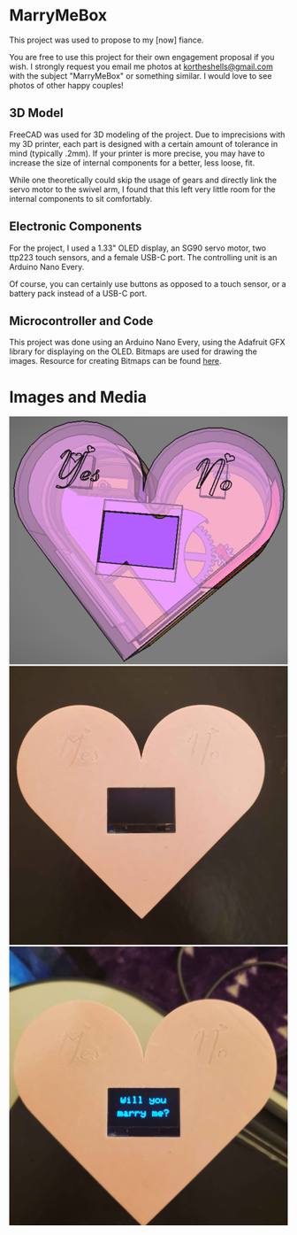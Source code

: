 # MarryMeBox
This project was used to propose to my [now] fiance. 

You are free to use this project for their own engagement proposal if you wish. I strongly request you email me photos at kortheshells@gmail.com with the subject "MarryMeBox" or something similar. I would love to see photos of other happy couples!

## 3D Model
FreeCAD was used for 3D modeling of the project. Due to imprecisions with my 3D printer, each part is designed with a certain amount of tolerance in mind (typically .2mm). If your printer is more precise, you may have to increase the size of internal components for a better, less loose, fit.

While one theoretically could skip the usage of gears and directly link the servo motor to the swivel arm, I found that this left very little room for the internal components to sit comfortably. 

## Electronic Components
For the project, I used a 1.33" OLED display, an SG90 servo motor, two ttp223 touch sensors, and a female USB-C port. The controlling unit is an Arduino Nano Every.

Of course, you can certainly use buttons as opposed to a touch sensor, or a battery pack instead of a USB-C port. 

## Microcontroller and Code
This project was done using an Arduino Nano Every, using the Adafruit GFX library for displaying on the OLED. Bitmaps are used for drawing the images. Resource for creating Bitmaps can be found [here](https://javl.github.io/image2cpp/).

# Images and Media

![CAD Image](./Images_And_Media/CAD_Screenshot.png)
![Powered Off Image](./Images_And_Media/image_0.jpg)
![Working Image](./Images_And_Media/image_1.jpg)